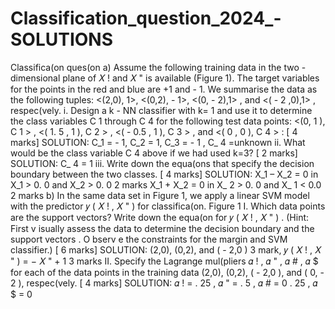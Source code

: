 # Classification_question_2024_-SOLUTIONS

Classifica(on ques(on  a)   Assume the following training data   in the   two - dimensional   plane of   𝑋 !   and   𝑋 "   is available  (Figure 1).   The target variables for the points in the red and blue are +1 and   - 1. We  summarise the data as   the following tuples:   <(2,0), 1>, <(0,2), - 1>, <(0, - 2),1> , and   <( - 2 ,0),1> ,  respec(vely.  i.   Design   a k - NN classifier with k= 1 and   use   it to   determine the   class variables C 1  through   C 4   for the following test data points:   <(0, 1 ), C 1 > ,   <( 1. 5 , 1 ), C 2   > ,   <( - 0.5 , 1 ), C 3   > ,  and   <( 0 , 0 ), C 4   > :  [ 4   marks]  SOLUTION:  C_1 =   - 1, C_2 = 1, C_3 =   - 1 , C_ 4 =unknown  ii.   What would be the class variable   C 4   above   if we had used k=3?   [ 2   marks]  SOLUTION:  C_ 4   = 1  iii.   Write   down the equa(ons that specify the decision boundary between the two  classes.   [ 4   marks]  SOLUTION:  X_1   –   X_2 = 0 in X_1 > 0. 0   and X_2 > 0. 0   2   marks  X_1 + X_2 = 0 in X_ 2   > 0. 0   and X_ 1   <   0.0   2   marks  b) In the same data set in Figure 1, we apply a linear SVM model   with the predictor  𝑦 ( 𝑋 ! ,   𝑋 " )   for classifica(on.  Figure   1
I.   Which data points   are   the support vectors? Write   down the equa(on for   𝑦 ( 𝑋 ! ,   𝑋 " ) .  (Hint:   First v isually assess the data   to   determine the decision boundary   and   the  support vectors . O bserv e   the constraints for the   margin and   SVM classifier.)  [   6   marks]  SOLUTION:  (2,0), (0,2), and ( - 2,0 )   3   mark,  𝑦 ( 𝑋 ! ,   𝑋 " )   =   − 𝑋 "   +   1   3   marks  II.   Specify the Lagrange mul(pliers   𝛼 ! ,   𝛼 " ,   𝛼 # ,   𝛼 $   for each of the data points in the  training data (2,0), (0,2), ( - 2,0 ),   and   ( 0, - 2 ),   respec(vely.  [ 4   marks]  SOLUTION:  𝛼 !   =   . 25 ,   𝛼 "   =   . 5 ,   𝛼 #   =   0 . 25 ,   𝛼 $   =   0
